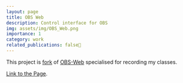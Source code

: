 ```yaml
---
layout: page
title: OBS Web
description: Control interface for OBS
img: assets/img/OBS_Web.png
importance: 1
category: work
related_publications: false
---
```


This project is <a href="https://github.com/stefanmarks/OBS-Web">fork</a> of <a href="https://github.com/Niek/obs-web">OBS-Web</a> specialised for recording my classes.

<a href="https://stefanmarks.github.io/assets/html/obs-web/">Link to the Page</a>.
